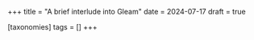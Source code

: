 +++
title = "A brief interlude into Gleam"
date = 2024-07-17
draft = true

[taxonomies]
tags = []
+++


